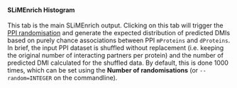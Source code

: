 #### SLiMEnrich Histogram

This tab is the main SLiMEnrich output. Clicking on this tab will trigger the [PPI randomisation](https://github.com/slimsuite/SLiMEnrich/wiki/Randomisation) and generate the expected distribution of predicted DMIs based on purely chance associations between PPI `mProteins` and `dProteins`. In brief, the input PPI dataset is shuffled without replacement (i.e. keeping the original number of interacting partners per protein) and the number of predicted DMI calculated for the shuffled data. By default, this is done 1000 times, which can be set using the **Number of randomisations** (or `--random=INTEGER` on the commandline). 

